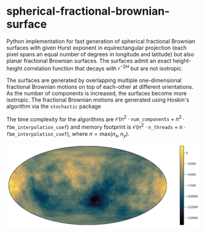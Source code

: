 # spherical-fractional-brownian-surface

Python implementation for fast generation of spherical fractional Brownian surfaces with given Hurst exponent in
equirectangular projection (each pixel spans an equal number of degrees in longitude
and latitude) but also planar fractional Brownian surfaces. The surfaces admit an exact height-height correlation function that decays with $r^{-2H}$
but are not isotropic.

The surfaces are generated by overlapping multiple one-dimensional fractional Brownian motions on top of each-other at different orientations.
As the number of components is increased, the surfaces become more isotropic. The fractional Brownian motions are generated using Hoskin's algorithm via the `stochastic` package

The time complexity for the algorithms are $\mathcal{O}(n^2 \cdot \mathtt{num\_components} + n^2 \cdot
\mathtt{fbm\_interpolation\_coef})$ and memory footprint is $\mathcal{O}(n^2 \cdot \mathtt{n\_threads} + n \cdot \mathtt{fbm\_interpolation\_coef})$, where $n=\mathrm{max}(n_x, n_y)$.

![](example_spherical_fractional_brownian_surface.png)
